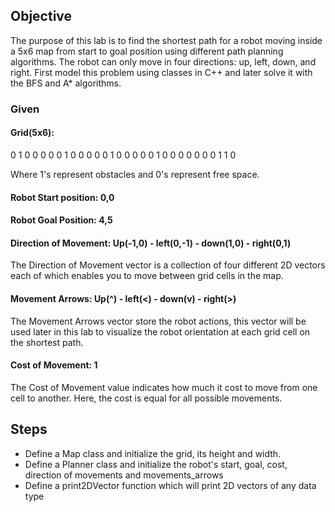 ## Objective

The purpose of this lab is to find the shortest path for a robot moving inside a 5x6 map from start to goal position using different path planning algorithms. The robot can only move in four directions: up, left, down, and right. First model this problem using classes in C++ and later solve it with the BFS and A* algorithms.

### Given
#### Grid(5x6):

0 1 0 0 0 0
0 1 0 0 0 0
0 1 0 0 0 0
0 1 0 0 0 0
0 0 0 1 1 0

Where 1's represent obstacles and 0's represent free space.

#### Robot Start position: 0,0

#### Robot Goal Position: 4,5

#### Direction of Movement: Up(-1,0) - left(0,-1) - down(1,0) - right(0,1)

The Direction of Movement vector is a collection of four different 2D vectors each of which enables you to move between grid cells in the map.

#### Movement Arrows: Up(^) - left(<) - down(v) - right(>)

The Movement Arrows vector store the robot actions, this vector will be used later in this lab to visualize the robot orientation at each grid cell on the shortest path.

#### Cost of Movement: 1

The Cost of Movement value indicates how much it cost to move from one cell to another. Here, the cost is equal for all possible movements.

## Steps
* Define a Map class and initialize the grid, its height and width.
* Define a Planner class and initialize the robot's start, goal, cost, direction of movements and movements_arrows
* Define a print2DVector function which will print 2D vectors of any data type